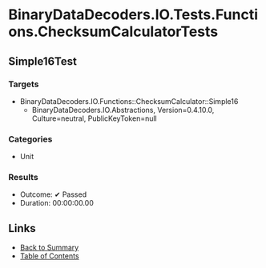 # BinaryDataDecoders.IO.Tests.Functions.ChecksumCalculatorTests

## Simple16Test

### Targets

* BinaryDataDecoders.IO.Functions::ChecksumCalculator::Simple16
  * BinaryDataDecoders.IO.Abstractions, Version=0.4.10.0, Culture=neutral, PublicKeyToken=null

### Categories

* Unit

### Results

* Outcome: ✔ Passed
* Duration: 00:00:00.00

## Links

* [Back to Summary](../Summary.md)
* [Table of Contents](../../TOC.md)
